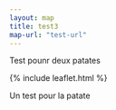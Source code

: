 ```yaml
---
layout: map
title: test3
map-url: "test-url"
---
```


Test pounr deux patates

{% include leaflet.html %}

Un test pour la patate



